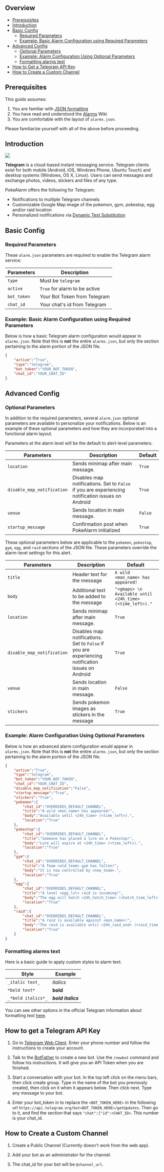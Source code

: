 ## Overview
* [Prerequisites](#prerequisites)
* [Introduction](#introduction)
* [Basic Config](#basic-config)
  * [Required Parameters](#required-parameters)
  * [Example: Basic Alarm Configuration using Required Parameters](#example-basic-alarm-configuration-using-required-parameters)
* [Advanced Config](#advanced-config)
  * [Optional Parameters](#optional-parameters)
  * [Example: Alarm Configuration Using Optional Parameters](#example-alarm-configuration-using-optional-parameters)
  * [Formatting alarms text](#formatting-alarms-text)
* [How to Get a Telegram API Key](#how-to-get-a-telegram-api-key)
* [How to Create a Custom Channel](#how-to-create-a-custom-channel)

## Prerequisites
This guide assumes:

1. You are familiar with [JSON formatting](https://www.w3schools.com/js/js_json_intro.asp)
2. You have read and understood the [Alarms](alarms) Wiki
3. You are comfortable with the layout of `alarms.json`.

Please familiarize yourself with all of the above before proceeding.

## Introduction
![](images/telegram.png)

**Telegram** is a cloud-based instant messaging service. Telegram clients exist for both mobile (Android, iOS, Windows Phone, Ubuntu Touch) and desktop systems (Windows, OS X, Linux). Users can send messages and exchange photos, videos, stickers and files of any type.

PokeAlarm offers the following for Telegram:

* Notifications to multiple Telegram channels
* Customizable Google Map image of the pokemon, gym, pokestop, egg and/or raid location
* Personalized notifications via [Dynamic Text Substitution](Dynamic-Text-Substitution)

## Basic Config

### Required Parameters

These `alarm.json` parameters are required to enable the Telegram alarm service:

| Parameters     | Description                            |
|----------------|----------------------------------------|
| `type`         | Must be `telegram`                     |
| `active`       | `True` for alarm to be active          |
| `bot_token`    | Your Bot Token from Telegram           |
| `chat_id`      | Your chat's id from Telegram           |

### Example: Basic Alarm Configuration using Required Parameters
Below is how a basic Telegram alarm configuration would appear in `alarms.json`.  Note that this is **not** the entire `alarms.json`, but only the section pertaining to the alarm portion of the JSON file.
```json
{
	"active":"True",
	"type":"telegram",
	"bot_token":"YOUR_BOT_TOKEN",
	"chat_id":"YOUR_CHAT_ID"
}
```

## Advanced Config

### Optional Parameters
In addition to the required parameters, several `alarm.json` optional parameters are available to personalize your notifications.  Below is an example of these optional parameters and how they are incorporated into a functional alarm layout.


Parameters at the alarm level will be the default to alert-level parameters.

| Parameters                 | Description                                                          | Default |
|----------------------------|----------------------------------------------------------------------|---------|
| `location`                 | Sends minimap after main message.                                    | `True`  |
| `disable_map_notification` | Disables map notifications. Set to `False` if you are experiencing notification issues on Android | `True` |
| `venue`                    | Sends location in main message.                                      | `False` |
| `startup_message`          | Confirmation post when PokeAlarm initialized                         | `True`  |

These optional parameters below are applicable to the `pokemon`, `pokestop`, `gym`, `egg`, and `raid` sections of the JSON file. These parameters override the alarm-level settings for this alert.

| Parameters | Description                                  | Default                                                  |
|------------|----------------------------------------------|----------------------------------------------------------|
| `title`    | Header text for the message                  | `A wild <mon_name> has appeared!`                        |
| `body`     | Additional text to be added to the message		| `"<gmaps> \n Available until <24h_time> (<time_left>)."` |
| `location` | Sends minimap after main message.            | `True`                                                   |
| `disable_map_notification` | Disables map notifications. Set to `False` if you are experiencing notification issues on Android | `True` |
| `venue`    | Sends location in main message.              | `False`                                                  |
| `stickers` | Sends pokemon images as stickers in the message | `True`                                                |

### Example: Alarm Configuration Using Optional Parameters
Below is how an advanced alarm configuration would appear in `alarms.json`. Note that this is **not** the entire `alarms.json`, but only the section pertaining to the alarm portion of the JSON file.
```json
{
    "active":"True",
    "type":"telegram",
    "bot_token":"YOUR_BOT_TOKEN",
    "chat_id":"YOUR_CHAT_ID",
    "disable_map_notification":"False",
    "startup_message":"True",
    "stickers":"True",
    "pokemon":{
        "chat_id":"OVERRIDES_DEFAULT_CHANNEL",
        "title":"A wild <mon_name> has appeared!",
        "body":"Available until <24h_time> (<time_left>).",
        "location":"True"
    },
    "pokestop":{
        "chat_id":"OVERRIDES_DEFAULT_CHANNEL",
        "title":"Someone has placed a lure on a Pokestop!",
        "body":"Lure will expire at <24h_time> (<time_left>).",
        "location":"True"
    },
    "gym":{
        "chat_id":"OVERRIDES_DEFAULT_CHANNEL",
        "title":"A Team <old_team> gym has fallen!",
        "body":"It is now controlled by <new_team>.",
        "location":"True"
    },
    "egg":{
        "chat_id":"OVERRIDES_DEFAULT_CHANNEL",
        "title":"A level <egg_lvl> raid is incoming!",
        "body":"The egg will hatch <24h_hatch_time> (<hatch_time_left>).",
        "location":"True"
    },
    "raid":{
        "chat_id":"OVERRIDES_DEFAULT_CHANNEL",
        "title":"A raid is available against <mon_name>!",
        "body":"The raid is available until <24h_raid_end> (<raid_time_left>).",
        "location":"True"
    }
}
```

### Formatting alarms text

Here is a basic guide to apply custom styles to alarm text:

| Style                              | Example                          |
|------------------------------------|----------------------------------|
| `_italic text_`                    | *italics*                        |
| `*bold text*`                      | **bold**                         |
| `_*bold italics*_`                 | ***bold italics***               |

You can see other options in the official Telegram information about formatting text [here](https://core.telegram.org/bots/api#formatting-options).

## How to get a Telegram API Key

1. Go to [Telegram Web Client](https://telegram.org/dl/webogram). Enter your phone number and follow the instructions to create your account.

2. Talk to the [BotFather](https://telegram.me/botfather) to create a new bot. Use the `/newbot` command and follow his instructions. It will give you an API Token when you are finished.

3. Start a conversation with your bot. In the top left click on the menu bars, then click create group. Type in the name of the bot you previously created, then click on it when it appears below. Then click next. Type any message to your bot.

4. Enter your bot_token in to replace the `<BOT_TOKEN_HERE>` in the following url `https://api.telegram.org/bot<BOT_TOKEN_HERE>/getUpdates`. Then go to it, and find the section that says `"chat":{"id":<CHAT_ID>`. This number is your chat_id.


## How to Create a Custom Channel

1. Create a Public Channel (Currently doesn't work from the web app).

2. Add your bot as an administrator for the channel.

3. The chat_id for your bot will be `@channel_url`.
